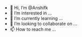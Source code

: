- 👋 Hi, I’m @Anshifk
- 👀 I’m interested in ...
- 🌱 I’m currently learning ...
- 💞️ I’m looking to collaborate on ...
- 📫 How to reach me ...

<!---
Anshifk/Anshifk is a ✨ special ✨ repository because its `README.md` (this file) appears on your GitHub profile.
You can click the Preview link to take a look at your changes.
--->

